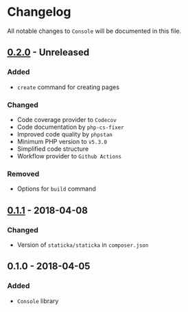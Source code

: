 # Changelog

All notable changes to `Console` will be documented in this file.

## [0.2.0](https://github.com/staticka/staticka/compare/v0.1.1...v0.2.0) - Unreleased

### Added
- `create` command for creating pages

### Changed
- Code coverage provider to `Codecov`
- Code documentation by `php-cs-fixer`
- Improved code quality by `phpstan`
- Minimum PHP version to `v5.3.0`
- Simplified code structure
- Workflow provider to `Github Actions`

### Removed
- Options for `build` command

## [0.1.1](https://github.com/staticka/staticka/compare/v0.1.0...v0.1.1) - 2018-04-08

### Changed
- Version of `staticka/staticka` in `composer.json`

## 0.1.0 - 2018-04-05

### Added
- `Console` library
